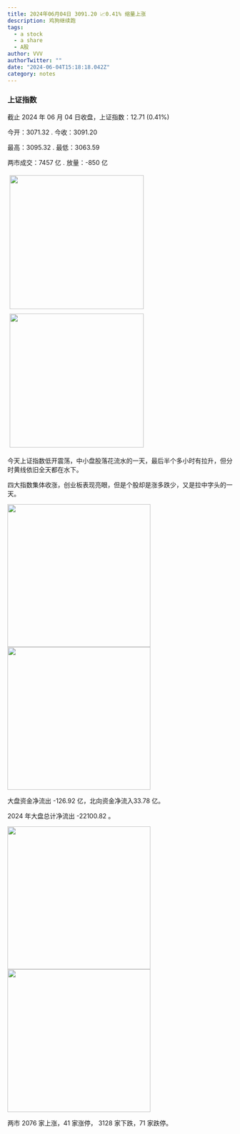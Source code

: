 ```yaml
---
title: 2024年06月04日 3091.20 📈0.41% 缩量上涨
description: 鸡狗继续跑
tags:
  - a stock
  - a share
  - A股
author: VVV
authorTwitter: ""
date: "2024-06-04T15:18:18.042Z"
category: notes
---
```


### 上证指数

截止 2024 年 06 月 04 日收盘，上证指数：<span class="font-semibold text-r-5">12.71 (0.41%)</span>

今开：<span class="font-semibold text-g-5">3071.32 </span> . 今收：<span class="font-semibold text-r-5">3091.20 </span>

最高：<span class="font-semibold text-r-5">3095.32 </span> . 最低：<span class="font-semibold text-g-5">3063.59 </span>

两市成交：<span class="font-semibold">7457 亿</span> . 放量：<span class="font-semibold text-g-5">-850 亿</span>

<img src="/images/uploads/2024-06/20240604-zs-sh.png" style="width: 300px;display:inline-block;margin: 5px">
<img src="/images/uploads/2024-06/20240604-zs-sh-rk.png" style="width: 300px;display:inline-block;margin: 5px">

今天上证指数低开震荡，中小盘股落花流水的一天，最后半个多小时有拉升，但分时黄线依旧全天都在水下。

四大指数集体收涨，创业板表现亮眼，但是个股却是涨多跌少，又是拉中字头的一天。

<img src="/images/uploads/2024-06/20240604-zs-global.png" width="320">
<img src="/images/uploads/2024-06/20240604-zs-bs.png" width="320">

大盘资金净流出 <span class="font-semibold text-g-5">-126.92 亿</span>，北向资金净流入<span class="font-semibold text-r-5">33.78 亿</span>。

2024 年大盘总计净流出 <span class="font-semibold text-g-8">-22100.82 </span>。

<img src="/images/uploads/2024-06/20240604-zs-as.png" width="320">
<img src="/images/uploads/2024-06/20240604-zs-zdtj.png" width="320">

两市 <span class="text-r-6">2076</span> 家上涨，41 家涨停， <span class="font-semibold text-g-6">3128</span> 家下跌，71 家跌停。
